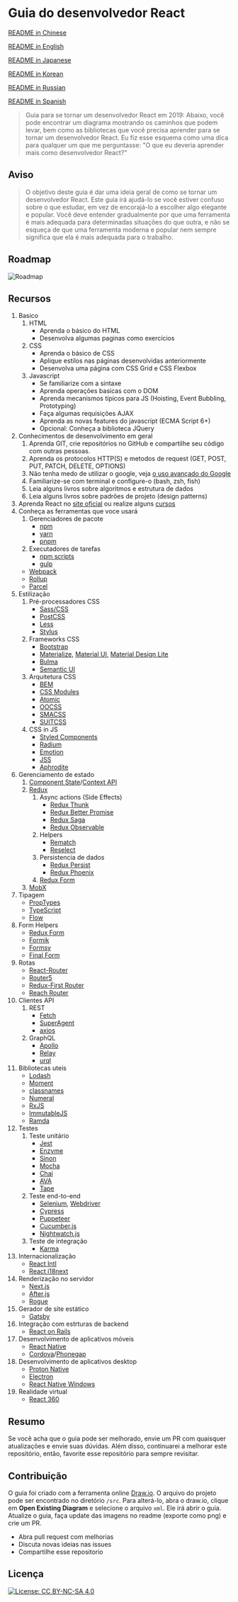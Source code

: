 # Guia do desenvolvedor React

[README in Chinese](README-CN.md)

[README in English](README.md)

[README in Japanese](README-JA.md)

[README in Korean](README-KO.md)

[README in Russian](README-RU.md)

[README in Spanish](README-ES.md)

> Guia para se tornar um desenvolvedor React em 2019:
> Abaixo, você pode encontrar um diagrama mostrando os caminhos que podem levar, bem como as bibliotecas que você precisa aprender para se tornar um desenvolvedor React. Eu fiz esse esquema como uma dica para qualquer um que me perguntasse: "O que eu deveria aprender mais como desenvolvedor React?"

## Aviso

> O objetivo deste guia é dar uma ideia geral de como se tornar um desenvolvedor React. Este guia irá ajudá-lo se você estiver confuso sobre o que estudar, em vez de encorajá-lo a escolher algo elegante e popular. Você deve entender gradualmente por que uma ferramenta é mais adequada para determinadas situações do que outra, e não se esqueça de que uma ferramenta moderna e popular nem sempre significa que ela é mais adequada para o trabalho.

## Roadmap

![Roadmap](./roadmap-ptbr.png)

## Recursos

1. Basico
   1. HTML
      - Aprenda o básico do HTML
      - Desenvolva algumas paginas como exercícios
   2. CSS
      - Aprenda o básico de CSS
      - Aplique estilos nas páginas desenvolvidas anteriormente
      - Desenvolva uma página com CSS Grid e CSS Flexbox
   3. Javascript
      - Se familiarize com a sintaxe
      - Aprenda operações basicas com o DOM
      - Aprenda mecanismos típicos para JS (Hoisting, Event Bubbling, Prototyping)
      - Faça algumas requisições AJAX
      - Aprenda as novas features do javascript (ECMA Script 6+)
      - Opcional: Conheça a biblioteca JQuery
2. Conhecimentos de desenvolvimento em geral
   1. Aprenda GIT, crie repositórios no GitHub e compartilhe seu código com outras pessoas.
   2. Aprenda os protocolos HTTP(S) e metodos de request (GET, POST, PUT, PATCH, DELETE, OPTIONS)
   3. Não tenha medo de utilizar o google, veja [o uso avançado do Google](http://www.powersearchingwithgoogle.com/)
   4. Familiarize-se com terminal e configure-o (bash, zsh, fish)
   5. Leia alguns livros sobre algoritmos e estrutura de dados
   6. Leia alguns livros sobre padrões de projeto (design patterns)
3. Aprenda React no [site oficial](https://reactjs.org/tutorial/tutorial.html) ou realize alguns [cursos](https://egghead.io/courses/the-beginner-s-guide-to-react)
4. Conheça as ferramentas que voce usará
   1. Gerenciadores de pacote
      - [npm](https://www.npmjs.com/)
      - [yarn](https://yarnpkg.com/lang/en/)
      - [pnpm](https://pnpm.js.org/)
   2. Executadores de tarefas
      - [npm scripts](https://docs.npmjs.com/misc/scripts)
      - [gulp](https://gulpjs.com/)
   - [Webpack](https://webpack.js.org/)
   - [Rollup](https://rollupjs.org/guide/en)
   - [Parcel](https://parceljs.org/)
5. Estilização
   1. Pré-processadores CSS
      - [Sass/CSS](https://sass-lang.com/)
      - [PostCSS](https://postcss.org/)
      - [Less](http://lesscss.org/)
      - [Stylus](http://stylus-lang.com/)
   2. Frameworks CSS
      - [Bootstrap](https://getbootstrap.com/)
      - [Materialize](https://materializecss.com/), [Material UI](https://material-ui.com/), [Material Design Lite](https://getmdl.io/)
      - [Bulma](https://bulma.io/)
      - [Semantic UI](https://semantic-ui.com/)
   3. Arquitetura CSS
      - [BEM](http://getbem.com/)
      - [CSS Modules](https://github.com/css-modules/css-modules)
      - [Atomic](https://acss.io/)
      - [OOCSS](https://github.com/stubbornella/oocss/wiki)
      - [SMACSS](https://smacss.com/)
      - [SUITCSS](https://suitcss.github.io/)
   4. CSS in JS
      - [Styled Components](https://www.styled-components.com/)
      - [Radium](https://formidable.com/open-source/radium/)
      - [Emotion](https://emotion.sh/)
      - [JSS](http://cssinjs.org/)
      - [Aphrodite](https://github.com/Khan/aphrodite)
6. Gerenciamento de estado
   1. [Component State](https://reactjs.org/docs/faq-state.html)/[Context API](https://reactjs.org/docs/context.html)
   2. [Redux](https://redux.js.org/)
      1. Async actions (Side Effects)
         - [Redux Thunk](https://github.com/reduxjs/redux-thunk)
         - [Redux Better Promise](https://github.com/Lukasz-pluszczewski/redux-better-promise)
         - [Redux Saga](https://redux-saga.js.org/)
         - [Redux Observable](https://redux-observable.js.org)
      2. Helpers
         - [Rematch](https://rematch.gitbooks.io/rematch/)
         - [Reselect](https://github.com/reduxjs/reselect)
      3. Persistencia de dados
         - [Redux Persist](https://github.com/rt2zz/redux-persist)
         - [Redux Phoenix](https://github.com/adam-golab/redux-phoenix)
      4. [Redux Form](https://redux-form.com)
   3. [MobX](https://mobx.js.org/)
7. Tipagem
   - [PropTypes](https://reactjs.org/docs/typechecking-with-proptypes.html)
   - [TypeScript](https://www.typescriptlang.org/)
   - [Flow](https://flow.org/en/)
8. Form Helpers
   - [Redux Form](https://redux-form.com)
   - [Formik](https://github.com/jaredpalmer/formik)
   - [Formsy](https://github.com/formsy/formsy-react)
   - [Final Form](https://github.com/final-form/final-form)
9. Rotas
   - [React-Router](https://reacttraining.com/react-router/)
   - [Router5](https://router5.js.org/)
   - [Redux-First Router](https://github.com/faceyspacey/redux-first-router)
   - [Reach Router](https://reach.tech/router/)
10. Clientes API
    1. REST
       - [Fetch](https://developer.mozilla.org/en-US/docs/Web/API/Fetch_API)
       - [SuperAgent](https://visionmedia.github.io/superagent/)
       - [axios](https://github.com/axios/axios)
    2. GraphQL
       - [Apollo](https://www.apollographql.com/docs/react/)
       - [Relay](https://facebook.github.io/relay/)
       - [urql](https://github.com/FormidableLabs/urql)
11. Bibliotecas uteis
    - [Lodash](https://lodash.com/)
    - [Moment](https://momentjs.com/)
    - [classnames](https://github.com/JedWatson/classnames)
    - [Numeral](http://numeraljs.com/)
    - [RxJS](http://reactivex.io/)
    - [ImmutableJS](https://facebook.github.io/immutable-js/)
    - [Ramda](https://ramdajs.com/)
12. Testes
    1. Teste unitário
       - [Jest](https://facebook.github.io/jest/)
       - [Enzyme](http://airbnb.io/enzyme/)
       - [Sinon](http://sinonjs.org/)
       - [Mocha](https://mochajs.org/)
       - [Chai](http://www.chaijs.com/)
       - [AVA](https://github.com/avajs/ava)
       - [Tape](https://github.com/substack/tape)
    2. Teste end-to-end
       - [Selenium](https://www.seleniumhq.org/), [Webdriver](http://webdriver.io/)
       - [Cypress](https://cypress.io/)
       - [Puppeteer](https://pptr.dev/)
       - [Cucumber.js](https://github.com/cucumber/cucumber-js)
       - [Nightwatch.js](http://nightwatchjs.org/)
    3. Teste de integração
       - [Karma](https://karma-runner.github.io/)
13. Internacionalização
    - [React Intl](https://github.com/yahoo/react-intl)
    - [React i18next](https://react.i18next.com/)
14. Renderização no servidor
    - [Next.js](https://nextjs.org/)
    - [After.js](https://github.com/jaredpalmer/after.js)
    - [Rogue](https://github.com/alidcastano/rogue.js)
15. Gerador de site estático
    - [Gatsby](https://www.gatsbyjs.org/)
16. Integração com estrturas de backend
    - [React on Rails](https://shakacode.gitbooks.io/react-on-rails/content/)
17. Desenvolvimento de aplicativos móveis
    - [React Native](https://facebook.github.io/react-native/)
    - [Cordova](https://cordova.apache.org/)/[Phonegap](https://phonegap.com/)
18. Desenvolvimento de aplicativos desktop
    - [Proton Native](https://proton-native.js.org/)
    - [Electron](https://electronjs.org/)
    - [React Native Windows](https://github.com/Microsoft/react-native-windows)
19. Realidade virtual
    - [React 360](https://facebook.github.io/react-360/)

## Resumo

Se você acha que o guia pode ser melhorado, envie um PR com quaisquer atualizações e envie suas dúvidas. Além disso, continuarei a melhorar este repositório, então, favorite esse repositório para sempre revisitar.

## Contribuição

O guia foi criado com a ferramenta online [Draw.io](https://www.draw.io/). O arquivo do projeto pode ser encontrado no diretório `/src`. Para alterá-lo, abra o draw.io, clique em **Open Existing Diagram** e selecione o arquivo `xml`. Ele irá abrir o guia. Atualize o guia, faça update das imagens no readme (exporte como png) e crie um PR.

- Abra pull request com melhorias
- Discuta novas ideias nas issues
- Compartilhe esse repositorio

## Licença

[![License: CC BY-NC-SA 4.0](https://img.shields.io/badge/License-CC%20BY--NC--SA%204.0-lightgrey.svg)](https://creativecommons.org/licenses/by-nc-sa/4.0/)
